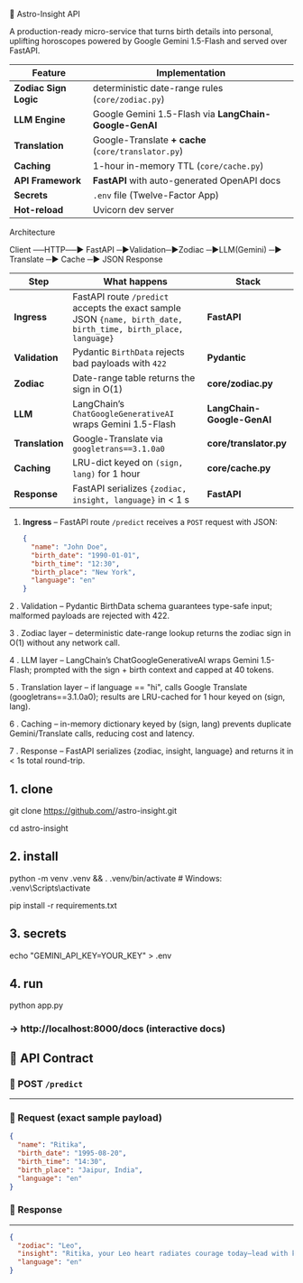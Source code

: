 🌌 Astro-Insight API

A production-ready micro-service that turns birth details into personal, uplifting horoscopes powered by Google Gemini 1.5-Flash and served over FastAPI.

| Feature               | Implementation                                         |
| --------------------- | ------------------------------------------------------ |
| **Zodiac Sign Logic** | deterministic date-range rules (`core/zodiac.py`)      |
| **LLM Engine**        | Google Gemini 1.5-Flash via **LangChain-Google-GenAI** |
| **Translation**       | Google-Translate **+ cache** (`core/translator.py`)    |
| **Caching**           | 1-hour in-memory TTL (`core/cache.py`)                 |
| **API Framework**     | **FastAPI** with auto-generated OpenAPI docs           |
| **Secrets**           | `.env` file (Twelve-Factor App)                        |
| **Hot-reload**        | Uvicorn dev server                                     |


Architecture

Client ──HTTP──► FastAPI ─►Validation─►Zodiac ─►LLM(Gemini) ─► Translate ─► Cache ─► JSON Response

| Step            | What happens                                                                                                   | Stack                      |
| --------------- | -------------------------------------------------------------------------------------------------------------- | -------------------------- |
| **Ingress**     | FastAPI route `/predict` accepts the exact sample JSON `{name, birth_date, birth_time, birth_place, language}` | **FastAPI**                |
| **Validation**  | Pydantic `BirthData` rejects bad payloads with `422`                                                           | **Pydantic**               |
| **Zodiac**      | Date-range table returns the sign in O(1)                                                                      | **core/zodiac.py**         |
| **LLM**         | LangChain’s `ChatGoogleGenerativeAI` wraps Gemini 1.5-Flash                                                    | **LangChain-Google-GenAI** |
| **Translation** | Google-Translate via `googletrans==3.1.0a0`                                                                    | **core/translator.py**     |
| **Caching**     | LRU-dict keyed on `(sign, lang)` for 1 hour                                                                    | **core/cache.py**          |
| **Response**    | FastAPI serializes `{zodiac, insight, language}` in < 1 s                                                      | **FastAPI**                |


1. **Ingress** – FastAPI route `/predict` receives a `POST` request with JSON:  
   ```json
   {
     "name": "John Doe",
     "birth_date": "1990-01-01",
     "birth_time": "12:30",
     "birth_place": "New York",
     "language": "en"
   }
2 . Validation – Pydantic BirthData schema guarantees type-safe input; malformed payloads are rejected with 422.

3 . Zodiac layer – deterministic date-range lookup returns the zodiac sign in O(1) without any network call.

4 . LLM layer – LangChain’s ChatGoogleGenerativeAI wraps Gemini 1.5-Flash; prompted with the sign + birth context and capped at 40 tokens.

5 . Translation layer – if language == "hi", calls Google Translate (googletrans==3.1.0a0); results are LRU-cached for 1 hour keyed on (sign, lang).

6 . Caching – in-memory dictionary keyed by (sign, lang) prevents duplicate Gemini/Translate calls, reducing cost and latency.

7 . Response – FastAPI serializes {zodiac, insight, language} and returns it in < 1s total round-trip.





## 1. clone
git clone https://github.com/<you>/astro-insight.git

cd astro-insight

## 2. install
python -m venv .venv && . .venv/bin/activate   # Windows: .venv\Scripts\activate

pip install -r requirements.txt

## 3. secrets
echo "GEMINI_API_KEY=YOUR_KEY" > .env

## 4. run
python app.py
### → http://localhost:8000/docs  (interactive docs)



## 📖 API Contract

### 🔹 POST `/predict`

---

### 📝 Request (exact sample payload)

```json
{
  "name": "Ritika",
  "birth_date": "1995-08-20",
  "birth_time": "14:30",
  "birth_place": "Jaipur, India",
  "language": "en"
}
```


### 📝 Response 

---

```json
{
  "zodiac": "Leo",
  "insight": "Ritika, your Leo heart radiates courage today—lead with kindness and manifest joy.",
  "language": "en"
}
```
